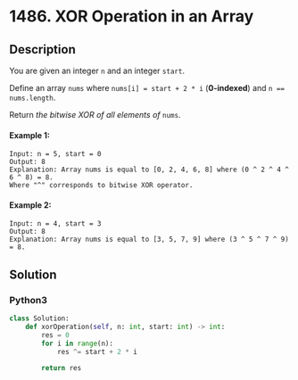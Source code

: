# 1486. XOR Operation in an Array

## Description
You are given an integer `n` and an integer `start`.

Define an array `nums` where `nums[i] = start + 2 * i` (**0-indexed**) and `n == nums.length`.

Return *the bitwise XOR of all elements of* `nums`.

#### Example 1:
```
Input: n = 5, start = 0
Output: 8
Explanation: Array nums is equal to [0, 2, 4, 6, 8] where (0 ^ 2 ^ 4 ^ 6 ^ 8) = 8.
Where "^" corresponds to bitwise XOR operator.
```

#### Example 2:
```
Input: n = 4, start = 3
Output: 8
Explanation: Array nums is equal to [3, 5, 7, 9] where (3 ^ 5 ^ 7 ^ 9) = 8.
```


## Solution

### Python3
```python
class Solution:
    def xorOperation(self, n: int, start: int) -> int:
        res = 0 
        for i in range(n):
            res ^= start + 2 * i
        
        return res
```
